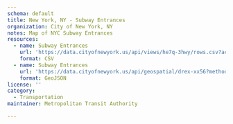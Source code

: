 ```yaml
---
schema: default
title: New York, NY - Subway Entrances
organization: City of New York, NY
notes: Map of NYC Subway Entrances
resources:
  - name: Subway Entrances
    url: 'https://data.cityofnewyork.us/api/views/he7q-3hwy/rows.csv?accessType=DOWNLOAD'
    format: CSV
  - name: Subway Entrances
    url: 'https://data.cityofnewyork.us/api/geospatial/drex-xx56?method=export&format=GeoJSON'
    format: GeoJSON
license: ''
category:
  - Transportation
maintainer: Metropolitan Transit Authority

---
```

